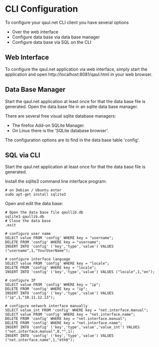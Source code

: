 CLI Configuration
=================

To configure your qaul.net CLI client you have several options

* Over the web interface
* Configure data base via data base manager
* Configure data base via SQL on the CLI


Web Interface
-------------

To configure the qaul.net application via web interface, simply 
start the application and open http://localhost:8081/qaul.html
in your web browser.


Data Base Manager
-----------------

Start the qaul.net application at least once for that the data base
file is generated.
Open the data base file in an sqlite data base manager.

There are several free visual sqlite database managers:
* The firefox Add-on SQLite Manager.
* On Linux there is the 'SQLite database browser'.

The configuration options are to find in the data base table 'config'.


SQL via CLI
-----------

Start the qaul.net application at least once for that the data base
file is generated.

Install the sqlite3 command line interface program:

    # on Debian / Ubuntu enter
    sudo apt-get install sqlite3


Open and edit the data base:

    # Open the data base file qaullib.db
    sqlite3 qaullib.db
    # Close the data base
    .exit
    
    # configure user name
    SELECT value FROM 'config' WHERE key = "username";
    DELETE FROM 'config' WHERE key = "username";
    INSERT INTO 'config' ('key','type','value') VALUES ("username",1,"YourUserName");
    
    # configure interface language
    SELECT value FROM 'config' WHERE key = "locale";
    DELETE FROM 'config' WHERE key = "locale";
    INSERT INTO 'config' ('key','type','value') VALUES ("locale",1,"en");
    
    # configure IP
    SELECT value FROM 'config' WHERE key = "ip";
    DELETE FROM 'config' WHERE key = "ip";
    INSERT INTO 'config' ('key','type','value') VALUES ("ip",1,"10.11.12.13");

    # configure network interface manually
    SELECT value_int FROM 'config' WHERE key = "net.interface.manual";
    SELECT value FROM 'config' WHERE key = "net.interface.name";
    DELETE FROM 'config' WHERE key = "net.interface.manual";
    DELETE FROM 'config' WHERE key = "net.interface.name";
    INSERT INTO 'config' ('key','type','value','value_int') VALUES ("net.interface.manual",0,"",1);
    INSERT INTO 'config' ('key','type','value') VALUES ("net.interface.name",1,"eth0");

